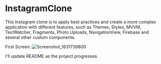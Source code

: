 # InstagramClone

This Instagram clone is to apply best practices and create a more complex application with different features,
such as Themes, Styles, MVVM, TextWatcher, Fragments, Photo Uploads, NavigationView, Firebase and several other custom components.

First Screen:
![Screenshot_1631739800](https://user-images.githubusercontent.com/77014157/133509433-8738d698-a54b-42b5-89aa-54a0887f3fac.png)

I'll update README as the project progresses.
